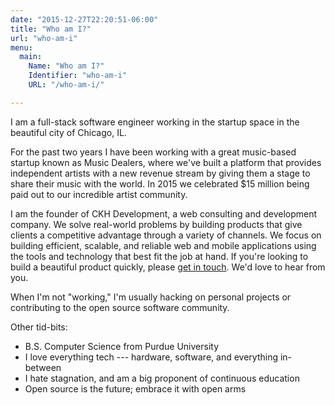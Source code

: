 ```yaml
---
date: "2015-12-27T22:20:51-06:00"
title: "Who am I?"
url: "who-am-i"
menu:
  main:
    Name: "Who am I?"
    Identifier: "who-am-i"
    URL: "/who-am-i/"

---
```


I am a full-stack software engineer working in the startup space in the beautiful city of Chicago, IL.

For the past two years I have been working with a great music-based startup known as Music Dealers, where we've built a platform that provides independent artists with a new revenue stream by giving them a stage to share their music with the world.  In 2015 we celebrated $15 million being paid out to our incredible artist community.

I am the founder of CKH Development, a web consulting and development company.  We solve real-world problems by building products that give clients a competitive advantage through a variety of channels.  We focus on building efficient, scalable, and reliable web and mobile applications using the tools and technology that best fit the job at hand. If you're looking to build a beautiful product quickly, please [get in touch](mailto:me@niloc.io).  We'd love to hear from you.

When I'm not "working," I'm usually hacking on personal projects or contributing to the open source software community.

Other tid-bits:

- B.S. Computer Science from Purdue University
- I love everything tech --- hardware, software, and everything in-between
- I hate stagnation, and am a big proponent of continuous education
- Open source is the future; embrace it with open arms
